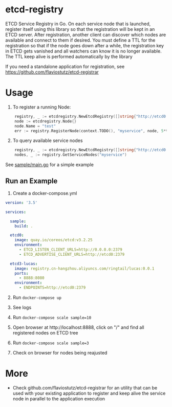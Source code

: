# etcd-registry
ETCD Service Registry in Go.
On each service node that is launched, register itself using this library so that the registration will be kept in an ETCD server.
After registration, another client can discover which nodes are available and connect to them if desired.
You must define a TTL for the registration so that if the node goes down after a while, the registration key in ETCD gets vanished and all watchers can know it is no longer available. The TTL keep alive is performed automatically by the library

If you need a standalone application for registration, see https://github.com/flaviostutz/etcd-registrar

# Usage

1. To register a running Node:
```go
    registry, _ := etcdregistry.NewEtcdRegistry([]string{"http://etcd0:2379"}, "/services", 5*time.Second)
    node := etcdregistry.Node{}
	node.Name = "test"
	err := registry.RegisterNode(context.TODO(), "myservice", node, 5*time.Second)
```

2. To query available service nodes
```go
    registry, _ := etcdregistry.NewEtcdRegistry([]string{"http://etcd0:2379"}, "/services", 5*time.Second)
    nodes, _ := registry.GetServiceNodes("myservice")
```

See [sample/main.go](sample/main.go) for a simple example

## Run an Example

1. Create a docker-compose.yml

```yml
version: '3.5'

services:

  sample:
    build: .

  etcd0:
    image: quay.io/coreos/etcd:v3.2.25
    environment:
      - ETCD_LISTEN_CLIENT_URLS=http://0.0.0.0:2379
      - ETCD_ADVERTISE_CLIENT_URLS=http://etcd0:2379

  etcd3-lucas:
    image: registry.cn-hangzhou.aliyuncs.com/ringtail/lucas:0.0.1
    ports:
      - 8888:8080
    environment:
      - ENDPOINTS=http://etcd0:2379
```

2. Run ```docker-compose up```

3. See logs

4. Run ```docker-compose scale sample=10```

5. Open browser at http://localhost:8888, click on "/" and find all registered nodes on ETCD tree

6. Run ```docker-compose scale sample=3```

7. Check on browser for nodes being reajusted

# More

* Check github.com/flaviostutz/etcd-registrar for an utility that can be used with your existing application to register and keep alive the service node in parallel to the application execution
